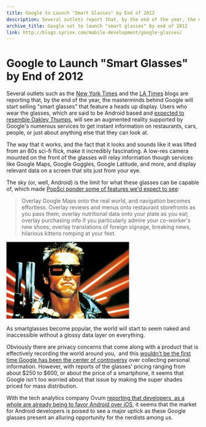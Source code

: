 ```yaml
---
title: Google to Launch "Smart Glasses" by End of 2012
description: Several outlets report that, by the end of the year, the masterminds behind Google will start selling "smart glasses" featuring a heads up display.
archive_title: Google set to launch "smart glasses" by end of 2012
link: http://blogs.syrinx.com/mobile-development/google-glasses/
---
```


# Google to Launch "Smart Glasses" by End of 2012

Several outlets such as the [New York Times](http://bits.blogs.nytimes.com/2012/02/21/google-to-sell-terminator-style-glasses-by-years-end/) and the [LA Times](http://www.latimes.com/business/technology/la-fi-tn-google-x-smart-glasses-heads-up-display-augmented-reality-rumor-20120222,0,653228.story?track=rss) blogs are reporting that, by the end of the year, the masterminds behind Google will start selling "smart glasses" that feature a heads up display. Users who wear the glasses, which are said to be Android based and [expected to resemble Oakley Thumps](http://9to5google.com/2012/02/06/hud-google-glasses-are-real-and-they-are-coming-soon/), will see an augmented reality supported by Google's numerous services to get instant information on restaurants, cars, people, or just about anything else that they can look at.

The way that it works, and the fact that it looks and sounds like it was lifted from an 80s sci-fi flick, make it incredibly fascinating. A low-res camera mounted on the front of the glasses will relay information though services like Google Maps, Google Goggles, Google Latitude, and more, and display relevant data on a screen that sits just from your eye.

The sky (or, well, Android) is the limit for what these glasses can be capable of, which made [PopSci ponder some of features we'd expect to see](http://m.popsci.com/technology/article/2012-02/google-basically-making-whole-world-googleable):

> Overlay Google Maps onto the real world, and navigation becomes effortless. Overlay reviews and menus onto restaurant storefronts as you pass them; overlay nutritional data onto your plate as you eat; overlay purchasing info if you particularly admire your co-worker's new shoes; overlay translations of foreign signage, breaking news, hilarious kittens romping at your feet.

![](/assets/img/blog/terminator.jpg)

As smartglasses become popular, the world will start to seem naked and inaccessible without a glossy data layer on everything.

Obviously there are privacy concerns that come along with a product that is effectively recording the world around you,  and this [wouldn't be the first time Google has been the center of controversy](http://bostonglobe.com/business/2012/02/24/critics-google-changes-threaten-privacy/xIpso7CMd143KjvlC7FyqN/story.html) over collecting personal information. However, with reports of the glasses' pricing ranging from about $250 to $600, or about the price of a smartphone, it seems that Google isn't too worried about that issue by making the super shades priced for mass distribution.

With the tech analytics company Ovum [reporting that developers  as a whole are already being to favor Android over iOS](http://siliconangle.com/blog/2012/01/23/developers-favor-android-over-ios-still-deemed-risky-for-corporate-use/), it seems that the market for Android developers is poised to see a major uptick as these Google glasses present an alluring opportunity for the nerdists among us.
